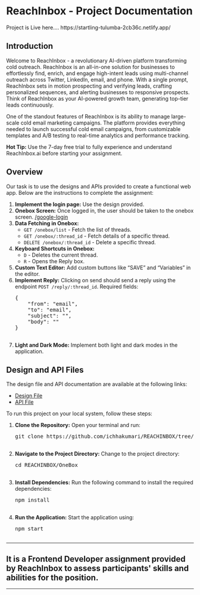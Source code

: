 <h1>ReachInbox - Project Documentation</h1>
Project is Live here....
https://startling-tulumba-2cb36c.netlify.app/
<div class="container">
<h2>Introduction</h2>

   <p>Welcome to ReachInbox - a revolutionary AI-driven platform transforming cold outreach. ReachInbox is an all-in-one solution for businesses to effortlessly find, enrich, and engage high-intent leads using multi-channel outreach across Twitter, LinkedIn, email, and phone. With a single prompt, ReachInbox sets in motion prospecting and verifying leads, crafting personalized sequences, and alerting businesses to responsive prospects. Think of ReachInbox as your AI-powered growth team, generating top-tier leads continuously.</p>
        
        
        
<p>One of the standout features of ReachInbox is its ability to manage large-scale cold email marketing campaigns. The platform provides everything needed to launch successful cold email campaigns, from customizable templates and A/B testing to real-time analytics and performance tracking.</p>


<p><strong>Hot Tip:</strong> Use the 7-day free trial to fully experience and understand ReachInbox.ai before starting your assignment.</p>

<h2>Overview</h2>
        <p>Our task is to use the designs and APIs provided to create a functional web app. Below are the instructions to complete the assignment:</p>
        <ol>
            <li><strong>Implement the login page:</strong> Use the design provided.</li>
            <li><strong>Onebox Screen:</strong> Once logged in, the user should be taken to the onebox screen. <a href="/google-login">/google-login</a></li>
            <li><strong>Data Fetching in Onebox:</strong>
                <ul>
                    <li><code>GET /onebox/list</code> - Fetch the list of threads.</li>
                    <li><code>GET /onebox/:thread_id</code> - Fetch details of a specific thread.</li>
                    <li><code>DELETE /onebox/:thread_id</code> - Delete a specific thread.</li>
                </ul>
            </li>
            <li><strong>Keyboard Shortcuts in Onebox:</strong>
                <ul>
                    <li><code>D</code> - Deletes the current thread.</li>
                    <li><code>R</code> - Opens the Reply box.</li>
                </ul>
            </li>
            <li><strong>Custom Text Editor:</strong> Add custom buttons like “SAVE” and “Variables” in the editor.</li>
            <li><strong>Implement Reply:</strong> Clicking on send should send a reply using the endpoint <code>POST /reply/:thread_id</code>. Required fields:
                <pre>
{
    "from": "email",
    "to": "email",
    "subject": "",
    "body": "<html></html>"
}
                </pre>
            </li>
            <li><strong>Light and Dark Mode:</strong> Implement both light and dark modes in the application.</li>
        </ol>
 <h2>Design and API Files</h2>
        <p>The design file and API documentation are available at the following links:</p>
        <ul>
            <li><a href="https://www.figma.com/file/uECxqvFhEx9dn4ZuO7wqmu/Reachinbox-Assignment?type=design&node-id=0-1&mode=design" target="_blank">Design File</a></li>
            <li><a href="https://documenter.getpostman.com/view/30630244/2sA2rCTMKr#433eb613-e405-4239-9e2d-f20485b31b27" target="_blank">API File</a></li>
        </ul>

 

<p>To run this project on your local system, follow these steps:</p>
        <ol>
            <li><strong>Clone the Repository:</strong> Open your terminal and run:
                <pre>
git clone https://github.com/ichhakumari/REACHINBOX/tree/main/OneBox
                </pre>
            </li>
            <li><strong>Navigate to the Project Directory:</strong> Change to the project directory:
                <pre>
cd REACHINBOX/OneBox
                </pre>
            </li>
            <li><strong>Install Dependencies:</strong> Run the following command to install the required dependencies:
                <pre>
npm install
                </pre>
            </li>
            <li><strong>Run the Application:</strong> Start the application using:
                <pre>
npm start
                </pre>
            </li>
        </ol>
    </div>
    <hr>
    <h2>It is a Frontend Developer assignment  provided by ReachInbox to assess participants' skills and abilities for the position.</h2>
    <hr>
</body>
</html>
